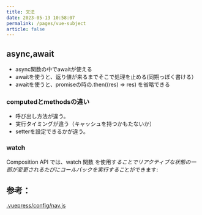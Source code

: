 ```yaml
---
title: 文法
date: 2023-05-13 10:58:07
permalink: /pages/vue-subject
article: false
---
```




## async,await

* async関数の中でawaitが使える
* awaitを使うと、返り値が来るまでそこで処理を止める(同期っぽく書ける）
* awaitを使うと、promiseの時の.then((res) => res) を省略できる


### computedとmethodsの違い
-  呼び出し方法が違う。
-  実行タイミングが違う（キャッシュを持つかもたないか）
-  setterを設定できるかが違う。


###  watch
Composition API では、watch 関数 を使用す*ることでリアクティブな状態の一部が変更されるたびにコールバックを実行するこ*とができます:


## 参考：
[.vuepress/config/nav.js](https://github.com/xugaoyi/vuepress-theme-vdoing/blob/master/docs/.vuepress/config/nav.js)
